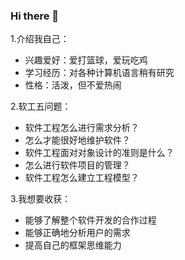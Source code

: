### Hi there 👋
1.介绍我自己：
- 兴趣爱好：爱打篮球，爱玩吃鸡
- 学习经历：对各种计算机语言稍有研究
- 性格：活泼，但不爱热闹

2.软工五问题：
- 软件工程怎么进行需求分析？
- 怎么才能很好地维护软件？
- 软件工程面对对象设计的准则是什么？
- 怎么进行软件项目的管理？
- 软件工程怎么建立工程模型？

3.我想要收获：
- 能够了解整个软件开发的合作过程
- 能够正确地分析用户的需求
- 提高自己的框架思维能力
